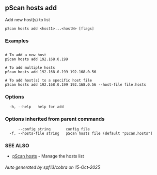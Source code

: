 ## pScan hosts add

Add new host(s) to list

```
pScan hosts add <host1>...<hostN> [flags]
```

### Examples

```
  
# To add a new host
pScan hosts add 192.168.0.199

# To add multiple hosts
pScan hosts add 192.168.0.199 192.168.0.56

# To add host(s) to a specific host file
pScan hosts add 192.168.0.199 192.168.0.56 --host-file file.hosts

```

### Options

```
  -h, --help   help for add
```

### Options inherited from parent commands

```
      --config string       config file
  -f, --hosts-file string   pScan hosts file (default "pScan.hosts")
```

### SEE ALSO

* [pScan hosts](pScan_hosts.md)	 - Manage the hosts list

###### Auto generated by spf13/cobra on 15-Oct-2025
